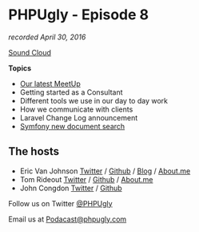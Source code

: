 # PHPUgly - Episode 8
*recorded April 30, 2016*


[Sound Cloud](https://soundcloud.com/phpugly/episode8)

**Topics**

* [Our latest MeetUp](http://www.meetup.com/San-Diego-Laravel-Meetup/events/229964257/)
* Getting started as a Consultant
* Different tools we use in our day to day work
* How we communicate with clients 
* Laravel Change Log announcement 
* [Symfony new document search](http://symfony.com/blog/the-new-symfony-documentation-search-engine)

## The hosts
* Eric Van Johnson [Twitter](https://twitter.com/shocm) / [Github](https://github.com/ericvanjohnson/) / [Blog](https://www.shocm.com) / [About.me](https://about.me/shocm) 
* Tom Rideout [Twitter](https://twitter.com/realrideout) / [Github](https://github.com/trideout/) / [About.me](https://about.me/thomasrideout)
* John Congdon [Twitter](https://twitter.com/johncongdon) / [Github](https://github.com/johncongdon) 

Follow us on Twitter [@PHPUgly](https://twitter.com/phpugly) 

Email us at [Podacast@phpugly.com](mailto:podcast@phpugly.com)
